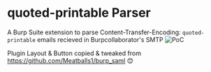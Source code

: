 # quoted-printable Parser

A Burp Suite extension to parse Content-Transfer-Encoding: `quoted-printable` emails recieved in Burpcollaborator's SMTP
![PoC](https://github.com/Hxzeroone/quoted-printable-Parser/blob/master/poc.png)

Plugin Layout & Button copied & tweaked from https://github.com/Meatballs1/burp_saml 😊
